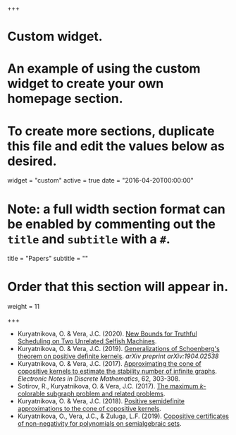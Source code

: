 +++
# Custom widget.
# An example of using the custom widget to create your own homepage section.
# To create more sections, duplicate this file and edit the values below as desired.
widget = "custom"
active = true
date = "2016-04-20T00:00:00"

# Note: a full width section format can be enabled by commenting out the `title` and `subtitle` with a `#`.
title = "Papers"
subtitle = ""

# Order that this section will appear in.
weight = 11

+++

- Kuryatnikova, O. & Vera, J.C. (2020). [New Bounds for Truthful Scheduling on Two Unrelated Selfish Machines](https://link.springer.com/article/10.1007/s00224-019-09927-x).
- Kuryatnikova, O. & Vera, J.C. (2019). [Generalizations of Schoenberg's theorem on positive definite kernels](https://arxiv.org/pdf/1904.02538.pdf). _arXiv preprint arXiv:1904.02538_
- Kuryatnikova, O. & Vera, J.C. (2017). [Approximating the cone of copositive kernels to estimate the stability number of infinite graphs](https://www.sciencedirect.com/science/article/abs/pii/S1571065317302913). _Electronic Notes in Discrete Mathematics_, 62, 303-308.
- Sotirov, R., Kuryatnikova, O. & Vera, J.C. (2017). [The maximum _k_-colorable subgraph problem and related problems](https://arxiv.org/pdf/2001.09644.pdf). 
- Kuryatnikova, O. & Vera, J.C. (2018). [Positive semidefinite approximations to the cone of copositive kernels](https://arxiv.org/pdf/1812.00274.pdf).
- Kuryatnikova, O., Vera, J.C., & Zuluga, L.F. (2019). [Copositive certificates of non-negativity for polynomials on semialgebraic sets](https://arxiv.org/pdf/1909.06689.pdf).




